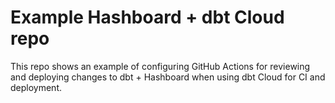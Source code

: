 # Example Hashboard + dbt Cloud repo

This repo shows an example of configuring GitHub Actions for reviewing and deploying changes to dbt + Hashboard when using dbt Cloud for CI and deployment.

